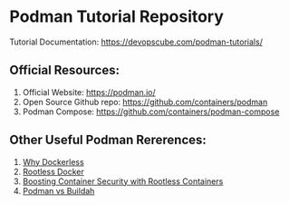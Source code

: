 # Podman Tutorial Repository

Tutorial Documentation: https://devopscube.com/podman-tutorials/  

## Official Resources:

1. Official Website: https://podman.io/  
2. Open Source Github repo: https://github.com/containers/podman 
3. Podman Compose: https://github.com/containers/podman-compose

## Other Useful Podman Rererences:

1. [Why Dockerless](https://mkdev.me/en/posts/dockerless-part-1-which-tools-to-replace-docker-with-and-why)
2. [Rootless Docker](https://docs.docker.com/engine/security/rootless/)
3. [Boosting Container Security with Rootless Containers](https://blog.aquasec.com/rootless-containers-boosting-container-security)
4. [Podman vs Buildah](https://podman.io/blogs/2018/10/31/podman-buildah-relationship.html)



